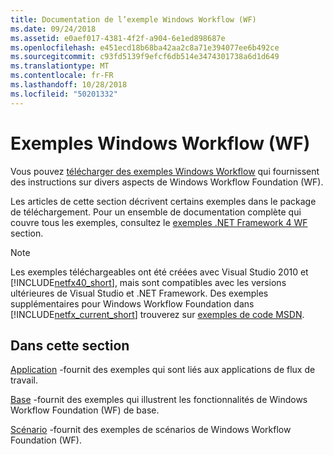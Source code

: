 ```yaml
---
title: Documentation de l’exemple Windows Workflow (WF)
ms.date: 09/24/2018
ms.assetid: e0aef017-4381-4f2f-a904-6e1ed898687e
ms.openlocfilehash: e451ecd18b68ba42aa2c8a71e394077ee6b492ce
ms.sourcegitcommit: c93fd5139f9efcf6db514e3474301738a6d1d649
ms.translationtype: MT
ms.contentlocale: fr-FR
ms.lasthandoff: 10/28/2018
ms.locfileid: "50201332"
---
```

# <a name="windows-workflow-wf-samples"></a>Exemples Windows Workflow (WF)

Vous pouvez [télécharger des exemples Windows Workflow](https://go.microsoft.com/fwlink/?LinkId=150780) qui fournissent des instructions sur divers aspects de Windows Workflow Foundation (WF).

Les articles de cette section décrivent certains exemples dans le package de téléchargement. Pour un ensemble de documentation complète qui couvre tous les exemples, consultez le [exemples .NET Framework 4 WF](https://docs.microsoft.com/previous-versions/dotnet/netframework-4.0/dd483375(v%3dvs.100)) section.

> [!NOTE]
> Les exemples téléchargeables ont été créées avec Visual Studio 2010 et [!INCLUDE[netfx40_short](../../../../includes/netfx40-short-md.md)], mais sont compatibles avec les versions ultérieures de Visual Studio et .NET Framework. Des exemples supplémentaires pour Windows Workflow Foundation dans [!INCLUDE[netfx_current_short](../../../../includes/netfx-current-short-md.md)] trouverez sur [exemples de code MSDN](https://aka.ms/WF45Samples).

## <a name="in-this-section"></a>Dans cette section

[Application](../../../../docs/framework/windows-workflow-foundation/samples/application.md) -fournit des exemples qui sont liés aux applications de flux de travail.

[Base](../../../../docs/framework/windows-workflow-foundation/samples/basic.md) -fournit des exemples qui illustrent les fonctionnalités de Windows Workflow Foundation (WF) de base.

[Scénario](../../../../docs/framework/windows-workflow-foundation/samples/scenario.md) -fournit des exemples de scénarios de Windows Workflow Foundation (WF).
